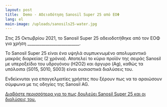 ```yaml
---
layout: post
title:  Demo - Αδειοδότηση Sanosil Super 25 από ΕΟΦ
lang: el
main-image: /uploads/sanosils25-water.jpg
---
```


Στις 25 Οκτωβρίου 2021, το Sanosil Super 25 αδειοδοτήθηκε από τον ΕΟΦ για χρήση __________________________.

Το Sanosil Super 25 είναι ένα υψηλά συμπυκνωμένο απολυμαντικό μακράς διαρκείας (2 χρόνια). Αποτελεί το κύριο προϊόν της σειράς Sanosil με υπεροξείδιο του υδρογόνου (H2O2) και άργυρο (Ag), καθώς τα υπόλοιπα (S015, S010, S003) είναι ουσιαστικά διαλύσεις του.

Ενδείκνυται για επαγγελματίες χρήστες που ξέρουν πως να το αραιώσουν σύμφωνα με τις οδηγίες της Sanosil AG.

[Διαβάστε περισσότερα για το πως δουλεύει Sanosil Super 25 και οι διαλύσεις του.](/{{page.lang}}/sanosil)

